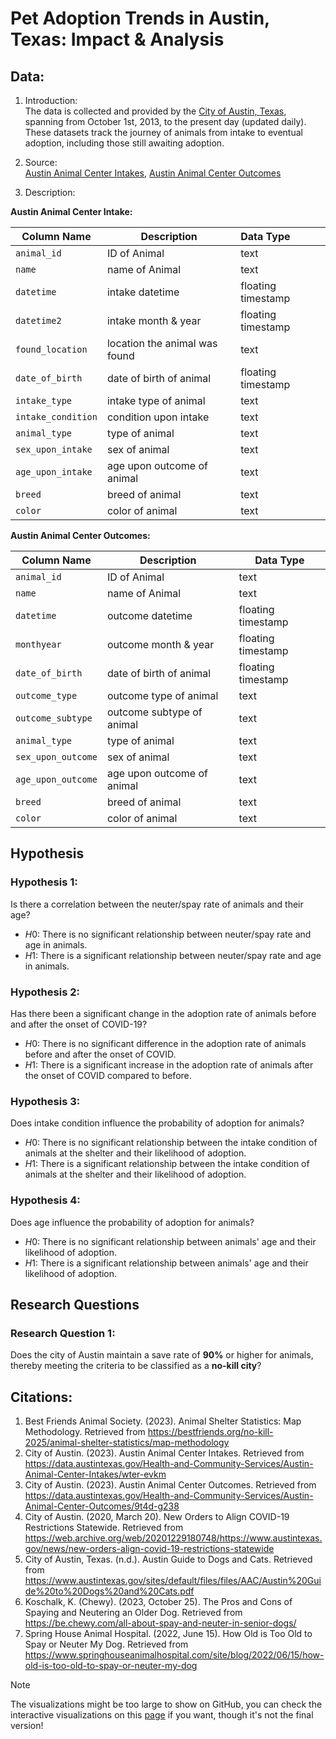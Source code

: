 # Pet Adoption Trends in Austin, Texas: Impact & Analysis

## Data:
1. Introduction:\
The data is collected and provided by the [City of Austin, Texas](https://data.austintexas.gov/), spanning from October 1st, 2013, to the present day (updated daily). These datasets track the journey of animals from intake to eventual adoption, including those still awaiting adoption.

2. Source:\
[Austin Animal Center Intakes](https://data.austintexas.gov/Health-and-Community-Services/Austin-Animal-Center-Intakes/wter-evkm), [Austin Animal Center Outcomes](https://data.austintexas.gov/Health-and-Community-Services/Austin-Animal-Center-Outcomes/9t4d-g238)

3. Description:

**Austin Animal Center Intake:**

| Column Name        | Description                   | Data Type            |
|--------------------|-------------------------------|:---------------------|
| `animal_id`        | ID of Animal                  | text                 |
| `name`             | name of Animal                | text                 |
| `datetime`         | intake datetime               | floating timestamp   |
| `datetime2`        | intake month & year           | floating timestamp   |
| `found_location`   | location the animal was found | text                 |
| `date_of_birth`    | date of birth of animal       | floating timestamp   |
| `intake_type`      | intake type of animal         | text                 |
| `intake_condition` | condition upon intake         | text                 |
| `animal_type`      | type of animal                | text                 |
| `sex_upon_intake`  | sex of animal                 | text                 |
| `age_upon_intake`  | age upon outcome of animal    | text                 |
| `breed`            | breed of animal               | text                 |
| `color`            | color of animal               | text                 |


**Austin Animal Center Outcomes:**

| Column Name        | Description                      | Data Type            |
|--------------------|----------------------------------|----------------------|
| `animal_id`        | ID of Animal                     | text                 |
| `name`             | name of Animal                   | text                 |
| `datetime`         | outcome datetime                 | floating timestamp   |
| `monthyear`        | outcome month & year             | floating timestamp   |
| `date_of_birth`    | date of birth of animal          | floating timestamp   |
| `outcome_type`     | outcome type of animal           | text                 |
| `outcome_subtype`  | outcome subtype of animal        | text                 |
| `animal_type`      | type of animal                   | text                 |
| `sex_upon_outcome` | sex of animal                    | text                 |
| `age_upon_outcome` | age upon outcome of animal       | text                 |
| `breed`            | breed of animal                  | text                 |
| `color`            | color of animal                  | text                 |

## **Hypothesis**
### Hypothesis 1:
Is there a correlation between the neuter/spay rate of animals and their age?
 - $H0$: There is no significant relationship between neuter/spay rate and age in animals.
 - $H1$: There is a significant relationship between neuter/spay rate and age in animals.

### Hypothesis 2:
Has there been a significant change in the adoption rate of animals before and after the onset of COVID-19?

 - $H0$: There is no significant difference in the adoption rate of animals before and after the onset of COVID.
 - $H1$: There is a significant increase in the adoption rate of animals after the onset of COVID compared to before.

### Hypothesis 3:
Does intake condition influence the probability of adoption for animals?

 - $H0$: There is no significant relationship between the intake condition of animals at the shelter and their likelihood of adoption.
 - $H1$: There is a significant relationship between the intake condition of animals at the shelter and their likelihood of adoption.

### Hypothesis 4:
Does age influence the probability of adoption for animals?

 - $H0$: There is no significant relationship between animals' age and their likelihood of adoption.
 - $H1$: There is a significant relationship between animals' age and their likelihood of adoption.

## **Research Questions**
### Research Question 1:
Does the city of Austin maintain a save rate of **90%** or higher for animals, thereby meeting the criteria to be classified as a **no-kill city**?

## Citations:
1. Best Friends Animal Society. (2023). Animal Shelter Statistics: Map Methodology. Retrieved from https://bestfriends.org/no-kill-2025/animal-shelter-statistics/map-methodology
2. City of Austin. (2023). Austin Animal Center Intakes. Retrieved from https://data.austintexas.gov/Health-and-Community-Services/Austin-Animal-Center-Intakes/wter-evkm
3. City of Austin. (2023). Austin Animal Center Outcomes. Retrieved from https://data.austintexas.gov/Health-and-Community-Services/Austin-Animal-Center-Outcomes/9t4d-g238
4. City of Austin. (2020, March 20). New Orders to Align COVID-19 Restrictions Statewide. Retrieved from https://web.archive.org/web/20201229180748/https://www.austintexas.gov/news/new-orders-align-covid-19-restrictions-statewide
5. City of Austin, Texas. (n.d.). Austin Guide to Dogs and Cats. Retrieved from https://www.austintexas.gov/sites/default/files/files/AAC/Austin%20Guide%20to%20Dogs%20and%20Cats.pdf
6. Koschalk, K. (Chewy). (2023, October 25). The Pros and Cons of Spaying and Neutering an Older Dog. Retrieved from https://be.chewy.com/all-about-spay-and-neuter-in-senior-dogs/
7. Spring House Animal Hospital. (2022, June 15). How Old is Too Old to Spay or Neuter My Dog. Retrieved from https://www.springhouseanimalhospital.com/site/blog/2022/06/15/how-old-is-too-old-to-spay-or-neuter-my-dog

> [!NOTE]  
> The visualizations might be too large to show on GitHub, you can check the interactive visualizations on this [page](https://rebekah-chuang.quarto.pub/portfolio/posts/Pet_Adoption_Analysis_in_Austin/) if you want, though it's not the final version!